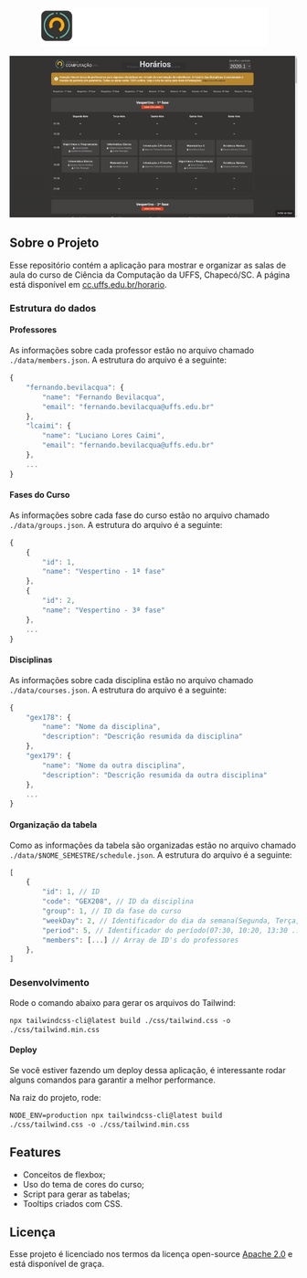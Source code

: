 <p align="center">
  <img alt="Logo do projeto" title="Logo do projeto" src=".github/logo.svg" width="400" style="background:white"/>
</p>

<p align="center">
  <img alt="Demo aplicação" src=".github/demo.gif" />
</p>

## Sobre o Projeto

Esse repositório contém a aplicação para mostrar e organizar as salas de aula do curso de Ciência da Computação da UFFS, Chapecó/SC. A página está disponível em [cc.uffs.edu.br/horario](https://cc.uffs.edu.br/horario/). 

### Estrutura do dados

#### Professores

As informações sobre cada professor estão no arquivo chamado `./data/members.json`. A estrutura do arquivo é a seguinte:

```js 
{
    "fernando.bevilacqua": {
        "name": "Fernando Bevilacqua",
        "email": "fernando.bevilacqua@uffs.edu.br"
    },
    "lcaimi": {
        "name": "Luciano Lores Caimi",
        "email": "fernando.bevilacqua@uffs.edu.br"
    },
    ...
}
```

#### Fases do Curso

As informações sobre cada fase do curso estão no arquivo chamado `./data/groups.json`. A estrutura do arquivo é a seguinte:

```js 
{
    {
        "id": 1,
        "name": "Vespertino - 1ª fase"
    },
    {
        "id": 2,
        "name": "Vespertino - 3ª fase"
    },
    ...
}
```

#### Disciplinas

As informações sobre cada disciplina estão no arquivo chamado `./data/courses.json`. A estrutura do arquivo é a seguinte:

```js 
{
    "gex178": {
        "name": "Nome da disciplina",
        "description": "Descrição resumida da disciplina"
    },
    "gex179": {
        "name": "Nome da outra disciplina",
        "description": "Descrição resumida da outra disciplina"
    },
    ...
}
```

#### Organização da tabela

Como as informações da tabela são organizadas estão no arquivo chamado `./data/$NOME_SEMESTRE/schedule.json`. A estrutura do arquivo é a seguinte:

```js 
[
    {
        "id": 1, // ID 
        "code": "GEX208", // ID da disciplina
        "group": 1, // ID da fase do curso
        "weekDay": 2, // Identificador do dia da semana(Segunda, Terça, Quarta...)
        "period": 5, // Identificador do período(07:30, 10:20, 13:30 ...)
        "members": [...] // Array de ID's do professores
    },
]
```

### Desenvolvimento

Rode o comando abaixo para gerar os arquivos do Tailwind:

```
npx tailwindcss-cli@latest build ./css/tailwind.css -o ./css/tailwind.min.css
```

#### Deploy

Se você estiver fazendo um deploy dessa aplicação, é interessante rodar alguns comandos  para garantir a melhor performance.

Na raiz do projeto, rode:

```
NODE_ENV=production npx tailwindcss-cli@latest build ./css/tailwind.css -o ./css/tailwind.min.css
```

## Features

* Conceitos de flexbox;
* Uso do tema de cores do curso;
* Script para gerar as tabelas;
* Tooltips criados com CSS.


## Licença

Esse projeto é licenciado nos termos da licença open-source [Apache 2.0](https://choosealicense.com/licenses/apache-2.0/) e está disponível de graça.
